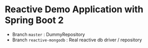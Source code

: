 # Reactive Demo Application with Spring Boot 2

- Branch `master` : DummyRepository
- Branch `reactive-mongodb` : Real reactive db driver / repository